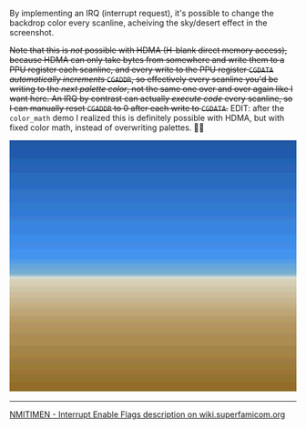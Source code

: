 By implementing an IRQ (interrupt request), it's possible to change the backdrop color every scanline, acheiving the sky/desert effect in the screenshot.

~~Note that this is _not_ possible with HDMA (H-blank direct memory access), because HDMA can only take bytes from somewhere and write them to a PPU register each scanline, and every write to the PPU register `CGDATA` _automatically increments_ `CGADDR`, so effectively every scanline you'd be writing to the _next palette color_, not the same one over and over again like I want here. An IRQ by contrast can actually _execute code_ every scanline, so I can manually reset `CGADDR` to 0 after each write to `CGDATA`.~~
EDIT: after the `color_math` demo I realized this is definitely possible with HDMA, but with fixed color math, instead of overwriting palettes. 🤷‍♂️

![irq](irq.png)

---
[NMITIMEN - Interrupt Enable Flags description on wiki.superfamicom.org](https://wiki.superfamicom.org/registers#nmitimen-interrupt-enable-flags-828)
